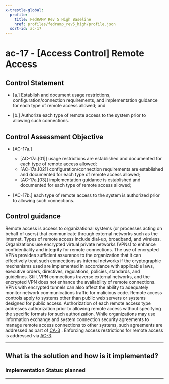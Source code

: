 ```yaml
---
x-trestle-global:
  profile:
    title: FedRAMP Rev 5 High Baseline
    href: profiles/fedramp_rev5_high/profile.json
  sort-id: ac-17
---
```


# ac-17 - \[Access Control\] Remote Access

## Control Statement

- \[a.\] Establish and document usage restrictions, configuration/connection requirements, and implementation guidance for each type of remote access allowed; and

- \[b.\] Authorize each type of remote access to the system prior to allowing such connections.

## Control Assessment Objective

- \[AC-17a.\]

  - \[AC-17a.[01]\] usage restrictions are established and documented for each type of remote access allowed;
  - \[AC-17a.[02]\] configuration/connection requirements are established and documented for each type of remote access allowed;
  - \[AC-17a.[03]\] implementation guidance is established and documented for each type of remote access allowed;

- \[AC-17b.\] each type of remote access to the system is authorized prior to allowing such connections.

## Control guidance

Remote access is access to organizational systems (or processes acting on behalf of users) that communicate through external networks such as the Internet. Types of remote access include dial-up, broadband, and wireless. Organizations use encrypted virtual private networks (VPNs) to enhance confidentiality and integrity for remote connections. The use of encrypted VPNs provides sufficient assurance to the organization that it can effectively treat such connections as internal networks if the cryptographic mechanisms used are implemented in accordance with applicable laws, executive orders, directives, regulations, policies, standards, and guidelines. Still, VPN connections traverse external networks, and the encrypted VPN does not enhance the availability of remote connections. VPNs with encrypted tunnels can also affect the ability to adequately monitor network communications traffic for malicious code. Remote access controls apply to systems other than public web servers or systems designed for public access. Authorization of each remote access type addresses authorization prior to allowing remote access without specifying the specific formats for such authorization. While organizations may use information exchange and system connection security agreements to manage remote access connections to other systems, such agreements are addressed as part of [CA-3](#ca-3) . Enforcing access restrictions for remote access is addressed via [AC-3](#ac-3).

______________________________________________________________________

## What is the solution and how is it implemented?

<!-- For implementation status enter one of: implemented, partial, planned, alternative, not-applicable -->

<!-- Note that the list of rules under ### Rules: is read-only and changes will not be captured after assembly to JSON -->
<!-- Add control implementation description here for control: ac-17 -->

### Implementation Status: planned

______________________________________________________________________
